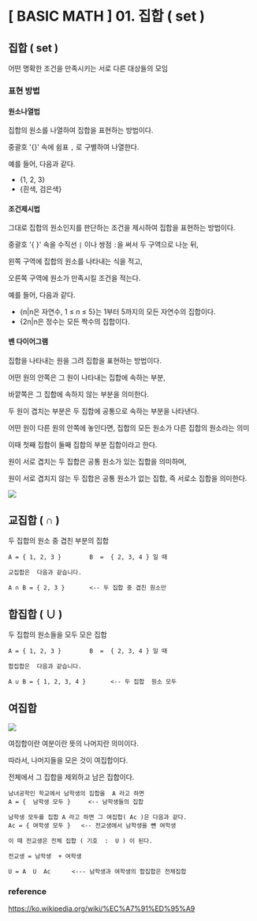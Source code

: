 # \[ BASIC MATH \] 01. 집합 ( set )

## 집합 ( set )

어떤 명확한 조건을 만족시키는 서로 다른 대상들의 모임

### 표현 방법

#### 원소나열법

집합의 원소를 나열하여 집합을 표현하는 방법이다.

중괄호 '{}' 속에 쉼표 `,` 로 구별하여 나열한다.

예를 들어, 다음과 같다.

-   {1, 2, 3}
-   {흰색, 검은색}

#### 조건제시법

그대로 집합의 원소인지를 판단하는 조건을 제시하여 집합을 표현하는 방법이다.

중괄호 '{ }' 속을 수직선 `|` 이나 쌍점 `:`을 써서 두 구역으로 나눈 뒤,

왼쪽 구역에 집합의 원소를 나타내는 식을 적고,

오른쪽 구역에 원소가 만족시킬 조건을 적는다.

예를 들어, 다음과 같다.

-   {n|n은 자연수, 1 ≤ _n_ ≤ 5}는 1부터 5까지의 모든 자연수의 집합이다.
-   {2n|n은 정수는 모든 짝수의 집합이다.

#### 벤 다이어그램

집합을 나타내는 원을 그려 집합을 표현하는 방법이다.

어떤 원의 안쪽은 그 원이 나타내는 집합에 속하는 부분,

바깥쪽은 그 집합에 속하지 않는 부분을 의미한다.

두 원이 겹치는 부분은 두 집합에 공통으로 속하는 부분을 나타낸다.

어떤 원이 다른 원의 안쪽에 놓인다면, 집합의 모든 원소가 다른 집합의 원소라는 의미

이때 첫째 집합이 둘째 집합의 부분 집합이라고 한다.

원이 서로 겹치는 두 집합은 공통 원소가 있는 집합을 의미하며,

원이 서로 겹치지 않는 두 집합은 공통 원소가 없는 집합, 즉 서로소 집합을 의미한다.

![](https://i.imgur.com/ZKvMB47.png)

## 교집합 ( ∩ )

두 집합의 원소 중 겹친 부분의 집합

```
A = { 1, 2, 3 }        B  =  { 2, 3, 4 } 일 때

교집합은  다음과 같습니다.

A ∩ B = { 2, 3 }       <-- 두 집합 중 겹친 원소만
```

## 합집합 ( ∪ )

두 집합의 원소들을 모두 모은 집합

```
A = { 1, 2, 3 }        B  =  { 2, 3, 4 } 일 때

합집합은  다음과 같습니다.

A ∪ B = { 1, 2, 3, 4 }       <-- 두 집합  원소 모두
```

## 여집합

![](https://i.imgur.com/9MCjDdW.png)

여집합이란 여분이란 뜻의 나머지란 의미이다.

따라서, 나머지들을 모은 것이 여집합이다.

전체에서 그 집합을 제외하고 남은 집합이다.

```
남녀공학인 학교에서 남학생의 집합을  A 라고 하면
A = {  남학생 모두 }     <-- 남학생들의 집합

남학생 모두를 집합 A 라고 하면 그 여집합( Ac )은 다음과 같다.
Ac = { 여학생 모두 }   <-- 전교생에서 남학생을 뺸 여학생

이 때 전교생은 전체 집합 ( 기호  :  U ) 이 된다.

전교생 = 남학생  + 여학생

U = A  U  Ac      <--- 남학생과 여학생의 합집합은 전체집합
```
### reference
https://ko.wikipedia.org/wiki/%EC%A7%91%ED%95%A9

